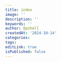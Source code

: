 ```yaml
---
title: index
image: ''
description: ''
keywords: ''
author: Opshell
createdAt: '2024-10-14'
categories:
tags:
editLink: true
isPublished: false
---
```


